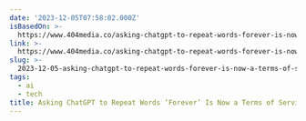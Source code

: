 ```yaml
---
date: '2023-12-05T07:58:02.000Z'
isBasedOn: >-
  https://www.404media.co/asking-chatgpt-to-repeat-words-forever-is-now-a-terms-of-service-violation/
link: >-
  https://www.404media.co/asking-chatgpt-to-repeat-words-forever-is-now-a-terms-of-service-violation/
slug: >-
  2023-12-05-asking-chatgpt-to-repeat-words-forever-is-now-a-terms-of-service-violatio
tags:
  - ai
  - tech
title: Asking ChatGPT to Repeat Words ‘Forever’ Is Now a Terms of Service Violatio
---
```


